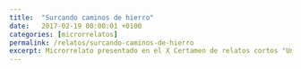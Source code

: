 ```yaml
---
title:  "Surcando caminos de hierro"
date:   2017-02-19 00:00:01 +0100
categories: [microrrelatos]
permalink: /relatos/surcando-caminos-de-hierro
excerpt: Microrrelato presentado en el X Certamen de relatos cortos "Un tren, un viaje, unahistoria... en Cercanias Madrid"
---
```

